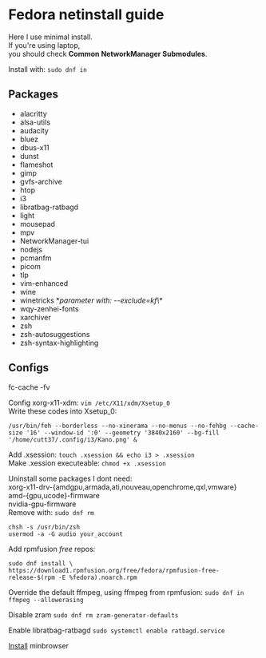 # Fedora netinstall guide

Here I use minimal install.<br>
If you're using laptop,<br>
you should check **Common NetworkManager Submodules**.

Install with: `sudo dnf in`

## Packages

- alacritty
- alsa-utils
- audacity
- bluez
- dbus-x11
- dunst
- flameshot
- gimp
- gvfs-archive
- htop
- i3
- libratbag-ratbagd
- light
- mousepad
- mpv
- NetworkManager-tui
- nodejs
- pcmanfm
- picom
- tlp
- vim-enhanced
- wine
- winetricks \**parameter with: --exclude=kf\\\**<br>
- wqy-zenhei-fonts
- xarchiver
- zsh
- zsh-autosuggestions
- zsh-syntax-highlighting

## Configs

fc-cache -fv

Config xorg-x11-xdm: `vim /etc/X11/xdm/Xsetup_0`<br>
Write these codes into Xsetup\_0:<br>
```shell
/usr/bin/feh --borderless --no-xinerama --no-menus --no-fehbg --cache-size '16' --window-id ':0' --geometry '3840x2160' --bg-fill '/home/cutt37/.config/i3/Kano.png' &
```

Add .xsession: `touch .xsession && echo i3 > .xsession`<br>
Make .xession executeable: `chmod +x .xsession`

Uninstall some packages I dont need:<br>
xorg-x11-drv-{amdgpu,armada,ati,nouveau,openchrome,qxl,vmware}<br>
amd-{gpu,ucode}-firmware<br>
nvidia-gpu-firmware<br>
Remove with: `sudo dnf rm`

```shell
chsh -s /usr/bin/zsh
usermod -a -G audio your_account
```

Add rpmfusion *free* repos:
```shell
sudo dnf install \
https://download1.rpmfusion.org/free/fedora/rpmfusion-free-release-$(rpm -E %fedora).noarch.rpm
```

Override the default ffmpeg, using ffmpeg from rpmfusion:
`sudo dnf in ffmpeg --allowerasing`

Disable zram
`sudo dnf rm zram-generator-defaults`

Enable libratbag-ratbagd
`sudo systemctl enable ratbagd.service`

[Install](https://minbrowser.org/) minbrowser
